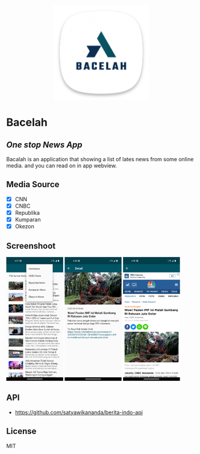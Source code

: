 <div align="center">
<img src="/assets/launcher-icon/android/res/mipmap-xxxhdpi/ic_launcher.png?raw=true" width=50%>
</div>


# Bacelah
## _One stop News App_

Bacalah is an application that showing a list of lates news from some online media. and you can read on in app webview.

## Media Source

- [x] CNN
- [x] CNBC
- [x] Republika
- [x] Kumparan
- [x] Okezon

## Screenshoot
<img src="/assets/screenshoot/home_page.png?raw=true" width=30%>
<img src="/assets/screenshoot/detail_page.png?raw=true" width=30%>
<img src="/assets/screenshoot/webview_page.png?raw=true" width=30%>
 
## API
- https://github.com/satyawikananda/berita-indo-api

## License

MIT